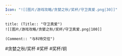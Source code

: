 ```yaml
---
Icon: "![[图片/游戏攻略/贪婪之秋/奖杯/守卫真爱.png|30]]"
---
```

```ad-common-bronze-trophy
title: (Title:: "守卫真爱")
![[图片/游戏攻略/贪婪之秋/奖杯/守卫真爱.png|100]]

(Comment:: "与科特交往")
```

#贪婪之秋/奖杯 #奖杯 #奖杯/铜
